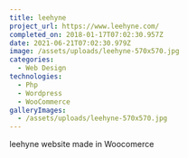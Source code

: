 ```yaml
---
title: leehyne
project_url: https://www.leehyne.com/
completed_on: 2018-01-17T07:02:30.957Z
date: 2021-06-21T07:02:30.979Z
image: /assets/uploads/leehyne-570x570.jpg
categories:
  - Web Design
technologies:
  - Php
  - Wordpress
  - WooCommerce
galleryImages:
  - /assets/uploads/leehyne-570x570.jpg
---
```

leehyne website made in Woocomerce